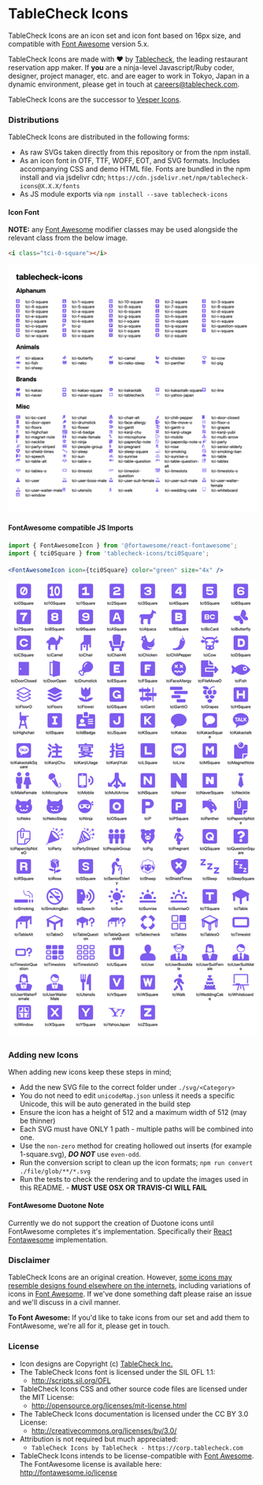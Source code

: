 # TableCheck Icons

TableCheck Icons are an icon set and icon font based on 16px size, and compatible with [Font Awesome](https://fontawesome.com) version 5.x.

TableCheck Icons are made with ❤ by [Tablecheck](https://corp.tablecheck.com), the leading restaurant reservation app maker.
If **you** are a ninja-level Javascript/Ruby coder, designer, project manager, etc. and are eager to work in Tokyo, Japan
in a dynamic environment, please get in touch at [careers@tablecheck.com](mailto:careers@tablecheck.com).

TableCheck Icons are the successor to [Vesper Icons](https://github.com/tablecheck/vesper-icons).

### Distributions

TableCheck Icons are distributed in the following forms:

* As raw SVGs taken directly from this repository or from the npm install.
* As an icon font in OTF, TTF, WOFF, EOT, and SVG formats. Includes accompanying CSS and demo HTML file. Fonts are bundled in the npm install and via jsdelivr cdn; `https://cdn.jsdelivr.net/npm/tablecheck-icons@X.X.X/fonts`
* As JS module exports via `npm install --save tablecheck-icons`

#### Icon Font

**NOTE:** any [Font Awesome](http://fontawesome.com) modifier classes may be used alongside the relevant class from the below image.
 
```html
<i class="tci-0-square"></i>
```

![Icon Font Image](./docs/css-font.png)

#### FontAwesome compatible JS Imports

```jsx
import { FontAwesomeIcon } from '@fortawesome/react-fontawesome';
import { tci0Square } from 'tablecheck-icons/tci0Square';

<FontAwesomeIcon icon={tci0Square} color="green" size="4x" />
```

![React JS Import Image](./docs/js-modules.png)

### Adding new Icons

When adding new icons keep these steps in mind;

* Add the new SVG file to the correct folder under `./svg/<Category>`
* You do not need to edit `unicodeMap.json` unless it needs a specific Unicode, this will be auto generated in the build step
* Ensure the icon has  a height of 512 and a maximum width of 512 (may be thinner)
* Each SVG must have ONLY 1 path - multiple paths will be combined into one.
* Use the `non-zero` method for creating hollowed out inserts (for example 1-square.svg), _**DO NOT**_ use `even-odd`. 
* Run the conversion script to clean up the icon formats; `npm run convert ./file/glob/**/*.svg`
* Run the tests to check the rendering and to update the images used in this README. - **MUST USE OSX OR TRAVIS-CI WILL FAIL**

#### FontAwesome Duotone Note

Currently we do not support the creation of Duotone icons until FontAwesome completes it's implementation. Specifically their [React Fontawesome](https://fontawesome.com/how-to-use/on-the-web/using-with/react) implementation.

### Disclaimer

TableCheck Icons are an original creation. However, [some icons may resemble designs found elsewhere
on the internets](http://www.hanselman.com/blog/ThereIsOnlyOneCloudIconInTheEntireUniverse.aspx),
including variations of icons in [Font Awesome](http://fontawesome.io/).
If we've done something daft please raise an issue and we'll discuss in a civil manner.

**To Font Awesome:** If you'd like to take icons from our set and add them to FontAwesome,
we're all for it, please get in touch.

### License

- Icon designs are Copyright (c) [TableCheck Inc.](https://corp.tablecheck.com)
- The TableCheck Icons font is licensed under the SIL OFL 1.1:
  - http://scripts.sil.org/OFL
- TableCheck Icons CSS and other source code files are licensed under the MIT License:
  - http://opensource.org/licenses/mit-license.html
- The TableCheck Icons documentation is licensed under the CC BY 3.0 License:
  - http://creativecommons.org/licenses/by/3.0/
- Attribution is not required but much appreciated:
  - `TableCheck Icons by TableCheck - https://corp.tablecheck.com`
- TableCheck Icons intends to be license-compatible with [Font Awesome](http://fontawesome.io/). The FontAwesome license is available here: http://fontawesome.io/license
